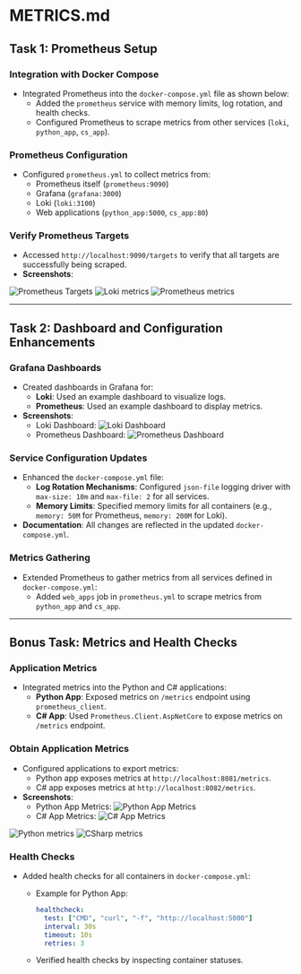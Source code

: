 # METRICS.md

## Task 1: Prometheus Setup

### Integration with Docker Compose

- Integrated Prometheus into the `docker-compose.yml` file as shown below:
  - Added the `prometheus` service with memory limits, log rotation, and health checks.
  - Configured Prometheus to scrape metrics from other services (`loki`, `python_app`, `cs_app`).

### Prometheus Configuration

- Configured `prometheus.yml` to collect metrics from:
  - Prometheus itself (`prometheus:9090`)
  - Grafana (`grafana:3000`)
  - Loki (`loki:3100`)
  - Web applications (`python_app:5000`, `cs_app:80`)

### Verify Prometheus Targets

- Accessed `http://localhost:9090/targets` to verify that all targets are successfully being scraped.
- **Screenshots**:

![Prometheus Targets](./img/targets1.png)
![Loki metrics](./img/targets_loki.png)
![Prometheus metrics](./img/targets_prometheus.png)

---

## Task 2: Dashboard and Configuration Enhancements

### Grafana Dashboards

- Created dashboards in Grafana for:
  - **Loki**: Used an example dashboard to visualize logs.
  - **Prometheus**: Used an example dashboard to display metrics.
- **Screenshots**:
  - Loki Dashboard: ![Loki Dashboard](./img/loki_dashboard.png)
  - Prometheus Dashboard: ![Prometheus Dashboard](./img/prometheus_dashboard.png)

### Service Configuration Updates

- Enhanced the `docker-compose.yml` file:
  - **Log Rotation Mechanisms**: Configured `json-file` logging driver with `max-size: 10m` and `max-file: 2` for all services.
  - **Memory Limits**: Specified memory limits for all containers (e.g., `memory: 50M` for Prometheus, `memory: 200M` for Loki).
- **Documentation**: All changes are reflected in the updated `docker-compose.yml`.

### Metrics Gathering

- Extended Prometheus to gather metrics from all services defined in `docker-compose.yml`:
  - Added `web_apps` job in `prometheus.yml` to scrape metrics from `python_app` and `cs_app`.

---

## Bonus Task: Metrics and Health Checks

### Application Metrics

- Integrated metrics into the Python and C# applications:
  - **Python App**: Exposed metrics on `/metrics` endpoint using `prometheus_client`.
  - **C# App**: Used `Prometheus.Client.AspNetCore` to expose metrics on `/metrics` endpoint.

### Obtain Application Metrics

- Configured applications to export metrics:
  - Python app exposes metrics at `http://localhost:8081/metrics`.
  - C# app exposes metrics at `http://localhost:8082/metrics`.
- **Screenshots**:
  - Python App Metrics: ![Python App Metrics](./img/python_metrics.png)
  - C# App Metrics: ![C# App Metrics](./img/csharp_metrics.png)

![Python metrics](./img/targets_cs.png)
![CSharp metrics](./img/targets_py.png)

### Health Checks

- Added health checks for all containers in `docker-compose.yml`:
  - Example for Python App:

    ```yaml
    healthcheck:
      test: ["CMD", "curl", "-f", "http://localhost:5000"]
      interval: 30s
      timeout: 10s
      retries: 3
    ```

  - Verified health checks by inspecting container statuses.
